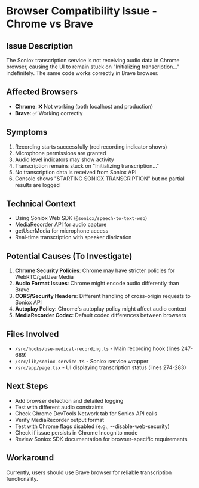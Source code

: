 # Browser Compatibility Issue - Chrome vs Brave

## Issue Description
The Soniox transcription service is not receiving audio data in Chrome browser, causing the UI to remain stuck on "Initializing transcription..." indefinitely. The same code works correctly in Brave browser.

## Affected Browsers
- **Chrome**: ❌ Not working (both localhost and production)
- **Brave**: ✅ Working correctly

## Symptoms
1. Recording starts successfully (red recording indicator shows)
2. Microphone permissions are granted
3. Audio level indicators may show activity
4. Transcription remains stuck on "Initializing transcription..."
5. No transcription data is received from Soniox API
6. Console shows "STARTING SONIOX TRANSCRIPTION" but no partial results are logged

## Technical Context
- Using Soniox Web SDK (`@soniox/speech-to-text-web`)
- MediaRecorder API for audio capture
- getUserMedia for microphone access
- Real-time transcription with speaker diarization

## Potential Causes (To Investigate)
1. **Chrome Security Policies**: Chrome may have stricter policies for WebRTC/getUserMedia
2. **Audio Format Issues**: Chrome might encode audio differently than Brave
3. **CORS/Security Headers**: Different handling of cross-origin requests to Soniox API
4. **Autoplay Policy**: Chrome's autoplay policy might affect audio context
5. **MediaRecorder Codec**: Default codec differences between browsers

## Files Involved
- `/src/hooks/use-medical-recording.ts` - Main recording hook (lines 247-689)
- `/src/lib/soniox-service.ts` - Soniox service wrapper
- `/src/app/page.tsx` - UI displaying transcription status (lines 274-283)

## Next Steps
- Add browser detection and detailed logging
- Test with different audio constraints
- Check Chrome DevTools Network tab for Soniox API calls
- Verify MediaRecorder output format
- Test with Chrome flags disabled (e.g., --disable-web-security)
- Check if issue persists in Chrome Incognito mode
- Review Soniox SDK documentation for browser-specific requirements

## Workaround
Currently, users should use Brave browser for reliable transcription functionality.